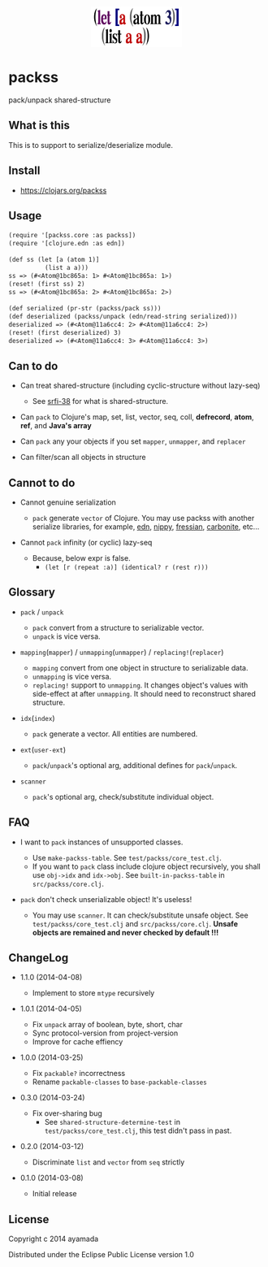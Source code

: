 <div align="center"><img src="https://github.com/ayamada/packss/raw/master/logo.png" /></div>


# packss

pack/unpack shared-structure


## What is this

This is to support to serialize/deserialize module.


## Install

- https://clojars.org/packss


## Usage

~~~
(require '[packss.core :as packss])
(require '[clojure.edn :as edn])

(def ss (let [a (atom 1)]
          (list a a)))
ss => (#<Atom@1bc865a: 1> #<Atom@1bc865a: 1>)
(reset! (first ss) 2)
ss => (#<Atom@1bc865a: 2> #<Atom@1bc865a: 2>)

(def serialized (pr-str (packss/pack ss)))
(def deserialized (packss/unpack (edn/read-string serialized)))
deserialized => (#<Atom@11a6cc4: 2> #<Atom@11a6cc4: 2>)
(reset! (first deserialized) 3)
deserialized => (#<Atom@11a6cc4: 3> #<Atom@11a6cc4: 3>)
~~~


## Can to do

- Can treat shared-structure (including cyclic-structure without lazy-seq)
    - See [srfi-38](http://srfi.schemers.org/srfi-38/srfi-38.html)
      for what is shared-structure.

- Can `pack` to Clojure's map, set, list, vector, seq, coll, **defrecord**,
  **atom**, **ref**, and **Java's array**

- Can `pack` any your objects if you set `mapper`, `unmapper`, and `replacer`

- Can filter/scan all objects in structure


## Cannot to do

- Cannot genuine serialization
    - `pack` generate `vector` of Clojure.
      You may use packss with another serialize libraries, for example,
      [edn](http://clojure.github.io/clojure/clojure.edn-api.html),
      [nippy](https://github.com/ptaoussanis/nippy),
      [fressian](https://github.com/clojure/data.fressian),
      [carbonite](https://github.com/sritchie/carbonite),
      etc...

- Cannot `pack` infinity (or cyclic) lazy-seq
    - Because, below expr is false.
        - `(let [r (repeat :a)] (identical? r (rest r)))`


## Glossary

- `pack` / `unpack`
    - `pack` convert from a structure to serializable vector.
    - `unpack` is vice versa.

- `mapping`(`mapper`) / `unmapping`(`unmapper`) / `replacing!`(`replacer`)
    - `mapping` convert from one object in structure to serializable data.
    - `unmapping` is vice versa.
    - `replacing!` support to `unmapping`.
      It changes object's values with side-effect at after `unmapping`.
      It should need to reconstruct shared structure.

- `idx`(`index`)
    - `pack` generate a vector. All entities are numbered.

- `ext`(`user-ext`)
    - `pack`/`unpack`'s optional arg, additional defines for `pack`/`unpack`.

- `scanner`
    - `pack`'s optional arg, check/substitute individual object.


## FAQ

- I want to `pack` instances of unsupported classes.
    - Use `make-packss-table`. See `test/packss/core_test.clj`.
    - If you want to `pack` class include clojure object recursively,
      you shall use `obj->idx` and `idx->obj`.
      See `built-in-packss-table` in `src/packss/core.clj`.

- `pack` don't check unserializable object! It's useless!
    - You may use `scanner`. It can check/substitute unsafe object.
      See `test/packss/core_test.clj` and `src/packss/core.clj`.
      **Unsafe objects are remained and never checked by default !!!**


## ChangeLog

- 1.1.0 (2014-04-08)
    - Implement to store `mtype` recursively

- 1.0.1 (2014-04-05)
    - Fix `unpack` array of boolean, byte, short, char
    - Sync protocol-version from project-version
    - Improve for cache effiency

- 1.0.0 (2014-03-25)
    - Fix `packable?` incorrectness
    - Rename `packable-classes` to `base-packable-classes`

- 0.3.0 (2014-03-24)
    - Fix over-sharing bug
        - See `shared-structure-determine-test`
          in `test/packss/core_test.clj`, this test didn't pass in past.

- 0.2.0 (2014-03-12)
    - Discriminate `list` and `vector` from `seq` strictly

- 0.1.0 (2014-03-08)
    - Initial release


## License

Copyright c 2014 ayamada

Distributed under the Eclipse Public License version 1.0


